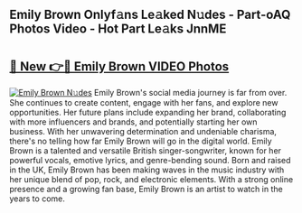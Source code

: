 ## Emily Brown Onlyf𝚊ns Le𝚊ked N𝚞des - Part-oAQ Photos Video - Hot Part Le𝚊ks JnnME

# <h2><a href="http://ac37217.deff.icu/?id=Emily+Brown">🔗 New 👉🔴 Emily Brown VIDEO Photos</a></h2>

[![Emily Brown N𝚞des](https://i.imgur.com/rIISA9y.gif)](http://ac37217.deff.icu/?id=Emily+Brown)
Emily Brown's social media journey is far from over. She continues to create content, engage with her fans, and explore new opportunities. Her future plans include expanding her brand, collaborating with more influencers and brands, and potentially starting her own business. With her unwavering determination and undeniable charisma, there's no telling how far Emily Brown will go in the digital world. Emily Brown is a talented and versatile British singer-songwriter, known for her powerful vocals, emotive lyrics, and genre-bending sound. Born and raised in the UK, Emily Brown has been making waves in the music industry with her unique blend of pop, rock, and electronic elements. With a strong online presence and a growing fan base, Emily Brown is an artist to watch in the years to come.
